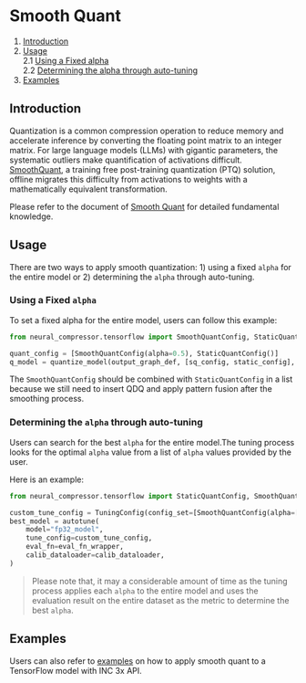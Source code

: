 # Smooth Quant

1. [Introduction](#introduction)
2. [Usage](#usage)   
   2.1 [Using a Fixed alpha](#using-a-fixed-alpha)   
   2.2 [Determining the alpha through auto-tuning](#determining-the-alpha-through-auto-tuning)   
3. [Examples](#examples)


## Introduction

Quantization is a common compression operation to reduce memory and accelerate inference by converting the floating point matrix to an integer matrix. For large language models (LLMs) with gigantic parameters, the systematic outliers make quantification of activations difficult.  [SmoothQuant](https://arxiv.org/abs/2211.10438), a training free post-training quantization (PTQ) solution, offline migrates this difficulty from activations to weights with a mathematically equivalent transformation.

Please refer to the document of [Smooth Quant](../quantization.md/#smooth-quant) for detailed fundamental knowledge.


## Usage
There are two ways to apply smooth quantization: 1) using a fixed `alpha` for the entire model or 2) determining the `alpha` through auto-tuning.

### Using a Fixed `alpha`
To set a fixed alpha for the entire model, users can follow this example:

```python
from neural_compressor.tensorflow import SmoothQuantConfig, StaticQuantConfig

quant_config = [SmoothQuantConfig(alpha=0.5), StaticQuantConfig()]
q_model = quantize_model(output_graph_def, [sq_config, static_config], calib_dataloader)
```
The `SmoothQuantConfig` should be combined with `StaticQuantConfig` in a list because we still need to insert QDQ and apply pattern fusion after the smoothing process.


### Determining the `alpha` through auto-tuning
Users can search for the best `alpha`  for the entire model.The tuning process looks for the optimal `alpha` value from a list of `alpha` values provided by the user.

Here is an example:

```python
from neural_compressor.tensorflow import StaticQuantConfig, SmoothQuantConfig

custom_tune_config = TuningConfig(config_set=[SmoothQuantConfig(alpha=[0.5, 0.6, 0.7]), StaticQuantConfig()])
best_model = autotune(
    model="fp32_model",
    tune_config=custom_tune_config,
    eval_fn=eval_fn_wrapper,
    calib_dataloader=calib_dataloader,
)
```
> Please note that, it may a considerable amount of time as the tuning process applies each `alpha` to the entire model and uses the evaluation result on the entire dataset as the metric to determine the best `alpha`.

## Examples

Users can also refer to [examples](https://github.com/intel/neural-compressor/blob/master/examples/3.x_api/tensorflow/nlp/large_language_models\quantization\ptq\smoothquant) on how to apply smooth quant to a TensorFlow model with INC 3x API.
